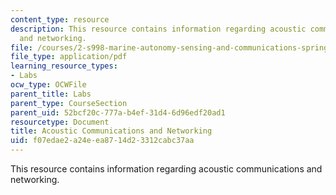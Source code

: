 ```yaml
---
content_type: resource
description: This resource contains information regarding acoustic communications
  and networking.
file: /courses/2-s998-marine-autonomy-sensing-and-communications-spring-2012/f07edae2a24eea8714d23312cabc37aa_MIT2_S998S12_Lab12.pdf
file_type: application/pdf
learning_resource_types:
- Labs
ocw_type: OCWFile
parent_title: Labs
parent_type: CourseSection
parent_uid: 52bcf20c-777a-b4ef-31d4-6d96edf20ad1
resourcetype: Document
title: Acoustic Communications and Networking
uid: f07edae2-a24e-ea87-14d2-3312cabc37aa
---
```

This resource contains information regarding acoustic communications and networking.